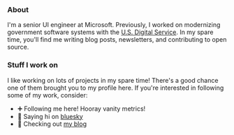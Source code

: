 ### About

I'm a senior UI engineer at Microsoft. Previously, I worked on modernizing government software systems with the [U.S. Digital Service](https://usds.gov). In my spare time, you'll find me writing blog posts, newsletters, and contributing to open source.

### Stuff I work on

I like working on lots of projects in my spare time! There's a good chance one of them brought you to my profile here. If you're interested in following some of my work, consider:

- ➕ Following me here! Hooray vanity metrics!
- 👋 Saying hi on [bluesky](https://bsky.app/profile/nick.scialli.me)
- 📝 Checking out [my blog](https://nick.scialli.me)
